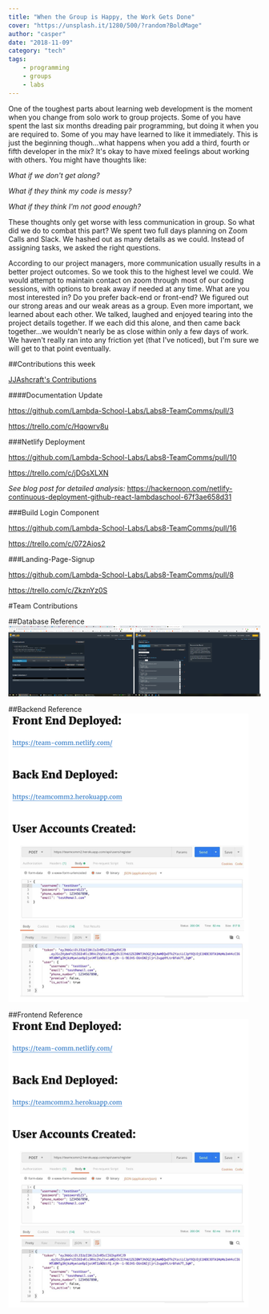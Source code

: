 ```yaml
---
title: "When the Group is Happy, the Work Gets Done"
cover: "https://unsplash.it/1280/500/?random?BoldMage"
author: "casper"
date: "2018-11-09"
category: "tech"
tags:
    - programming
    - groups
    - labs
---
```


One of the toughest parts about learning web development is the moment when you change from solo work to group projects. Some of you have spent the last six months dreading pair programming, but doing it when you are required to. Some of you may have learned to like it immediately. This is just the beginning though…what happens when you add a third, fourth or fifth developer in the mix? It's okay to have mixed feelings about working with others. You might have thoughts like:

_What if we don't get along?_

_What if they think my code is messy?_

_What if they think I'm not good enough?_

These thoughts only get worse with less communication in group. So what did we do to combat this part? We spent two full days planning on Zoom Calls and Slack. We hashed out as many details as we could. Instead of assigning tasks, we asked the right questions.

According to our project managers, more communication usually results in a better project outcomes. So we took this to the highest level we could. We would attempt to maintain contact on zoom through most of our coding sessions, with options to break away if needed at any time. What are you most interested in? Do you prefer back-end or front-end? We figured out our strong areas and our weak areas as a group. Even more important, we learned about each other. We talked, laughed and enjoyed tearing into the project details together. If we each did this alone, and then came back together…we wouldn't nearly be as close within only a few days of work. We haven't really ran into any friction yet (that I've noticed), but I'm sure we will get to that point eventually.

##Contributions this week

<a href="https://github.com/Lambda-School-Labs/Labs8-TeamComms/graphs/contributors"> JJAshcraft's Contributions</a>

####Documentation Update

https://github.com/Lambda-School-Labs/Labs8-TeamComms/pull/3

https://trello.com/c/Hqowrv8u

###Netlify Deployment

https://github.com/Lambda-School-Labs/Labs8-TeamComms/pull/10

https://trello.com/c/jDGsXLXN

_See blog post for detailed analysis:_
https://hackernoon.com/netlify-continuous-deployment-github-react-lambdaschool-67f3ae658d31

###Build Login Component

https://github.com/Lambda-School-Labs/Labs8-TeamComms/pull/16

https://trello.com/c/072Aios2

###Landing-Page-Signup

https://github.com/Lambda-School-Labs/Labs8-TeamComms/pull/8

https://trello.com/c/ZkznYz0S

#Team Contributions

##Database Reference
<img src="./db1.png">

##Backend Reference
<img src="./backend.png">

##Frontend Reference
<img src="./backend.png">
